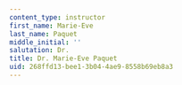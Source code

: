 ```yaml
---
content_type: instructor
first_name: Marie-Eve
last_name: Paquet
middle_initial: ''
salutation: Dr.
title: Dr. Marie-Eve Paquet
uid: 268ffd13-bee1-3b04-4ae9-8558b69eb8a3
---
```

